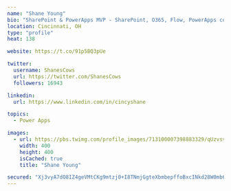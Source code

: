 ```yaml
---
name: "Shane Young"
bio: "SharePoint & PowerApps MVP - SharePoint, O365, Flow, PowerApps consulting? @PowerApps911 | Pure Snark? You found it."
location: Cincinnati, OH
type: "profile"
heat: 138

website: https://t.co/91p5BQ3pUe

twitter:
  username: ShanesCows
  url: https://twitter.com/ShanesCows
  followers: 16943

linkedin:
  url: https://www.linkedin.com/in/cincyshane

topics:
  - Power Apps

images:
  - url: https://pbs.twimg.com/profile_images/713100007398883329/qUzvsvQ3_400x400.jpg
    width: 400
    height: 400
    isCached: true
    title: "Shane Young"

secured: "Xj3vyA7dO8IZ4geVMtCKg9mtzj0+I8TNmjGgteXbmbepffoBxcINkd28W0mb6izbIOgeblPSibMLTO3heCa8+xFhwQwgjrtcPbTM+htG6BSq8utwZ8TO2sHpO2M4HSqWefzxWZYDQHkVIoNim3ZMeB8UpVKn0wdXu1zT2ISoQQjC/Pk301jwmNyACr1pErNd43NTiTSOYZdNRQ0Dw4egbQXsWQvfkOSL32cP6z34DmM+I+e0ztLdteJ3HQyGem/ILkiPWPgMEYN360nb86Vv7auOAtiOts61N5QkeuSYRmtiINb6uAglhbBKwUyCYt2r9Uc/ePcHzQ7rX1LxCWhfy2sIaUW6vUjPHEdIhie6yC3IPx985778DjpWXgSIO4FUO3CR7UnZ2H5AHc8upQarG+V4hdlOrhd3Oa4w2Lyfb38=;MFlbIOKlWQQSN1uIgRnekQ=="
---
```


